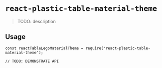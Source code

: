 # `react-plastic-table-material-theme`

> TODO: description

## Usage

```
const reactTableLegoMaterialTheme = require('react-plastic-table-material-theme');

// TODO: DEMONSTRATE API
```

